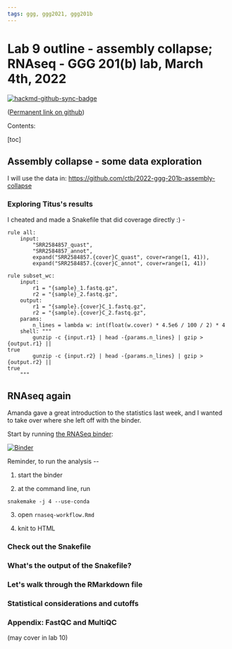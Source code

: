 ```yaml
---
tags: ggg, ggg2021, ggg201b
---
```

# Lab 9 outline - assembly collapse; RNAseq - GGG 201(b) lab, March 4th, 2022

[![hackmd-github-sync-badge](https://hackmd.io/447eXyGsT_OmP8ySC05tyA/badge)](https://hackmd.io/447eXyGsT_OmP8ySC05tyA)



([Permanent link on github](https://github.com/ngs-docs/2022-GGG201b-lab/blob/main/lab-9.md))

Contents:

[toc]

## Assembly collapse - some data exploration

I will use the data in: https://github.com/ctb/2022-ggg-201b-assembly-collapse


### Exploring Titus's results

I cheated and made a Snakefile that did coverage directly :) -
```
rule all:
    input:
        "SRR2584857_quast",
        "SRR2584857_annot",
        expand("SRR2584857.{cover}C_quast", cover=range(1, 41)),
        expand("SRR2584857.{cover}C_annot", cover=range(1, 41))

rule subset_wc:
    input:
        r1 = "{sample}_1.fastq.gz",
        r2 = "{sample}_2.fastq.gz",
    output:
        r1 = "{sample}.{cover}C_1.fastq.gz",
        r2 = "{sample}.{cover}C_2.fastq.gz",
    params:
        n_lines = lambda w: int(float(w.cover) * 4.5e6 / 100 / 2) * 4
    shell: """
        gunzip -c {input.r1} | head -{params.n_lines} | gzip > {output.r1} || 
true
        gunzip -c {input.r2} | head -{params.n_lines} | gzip > {output.r2} || 
true
    """

```

## RNAseq again

Amanda gave a great introduction to the statistics last week, and I wanted to take over where she left off with the binder.

Start by running [the RNASeq binder](https://github.com/nih-cfde/rnaseq-in-the-cloud/):


[![Binder](https://aws-uswest2-binder.pangeo.io/badge_logo.svg)](https://aws-uswest2-binder.pangeo.io/v2/gh/nih-cfde/rnaseq-in-the-cloud/stable?urlpath=rstudio)


Reminder, to run the analysis --

1) start the binder

2) at the command line, run

```
snakemake -j 4 --use-conda
```

3) open `rnaseq-workflow.Rmd`

4) knit to HTML

### Check out the Snakefile

### What's the output of the Snakefile?

### Let's walk through the RMarkdown file

### Statistical considerations and cutoffs

### Appendix: FastQC and MultiQC

(may cover in lab 10)
